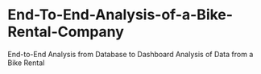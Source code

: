 # End-To-End-Analysis-of-a-Bike-Rental-Company
End-to-End Analysis from Database to Dashboard Analysis of Data from a Bike Rental
